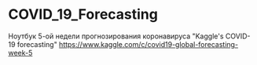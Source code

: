 # COVID_19_Forecasting

Ноутбук 5-ой недели прогнозирования коронавируса "Kaggle's COVID-19 forecasting" https://www.kaggle.com/c/covid19-global-forecasting-week-5
